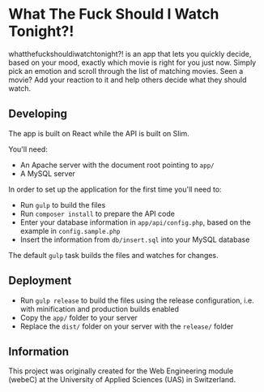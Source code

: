 # What The Fuck Should I Watch Tonight?!

whatthefuckshouldiwatchtonight?! is an app that lets you quickly decide, based on your mood, exactly which movie is right for you just now. Simply pick an emotion and scroll through the list of matching movies. Seen a movie? Add your reaction to it and help others decide what they should watch.

## Developing

The app is built on React while the API is built on Slim.

You'll need:

* An Apache server with the document root pointing to `app/`
* A MySQL server

In order to set up the application for the first time you'll need to:

* Run `gulp` to build the files
* Run `composer install` to prepare the API code
* Enter your database information in `app/api/config.php`, based on the example in `config.sample.php`
* Insert the information from `db/insert.sql` into your MySQL database

The default `gulp` task builds the files and watches for changes.

## Deployment

* Run `gulp release` to build the files using the release configuration, i.e. with minification and production builds enabled
* Copy the `app/` folder to your server
* Replace the `dist/` folder on your server with the `release/` folder

## Information

This project was originally created for the Web Engineering module (webeC) at the University of Applied Sciences (UAS) in Switzerland.
